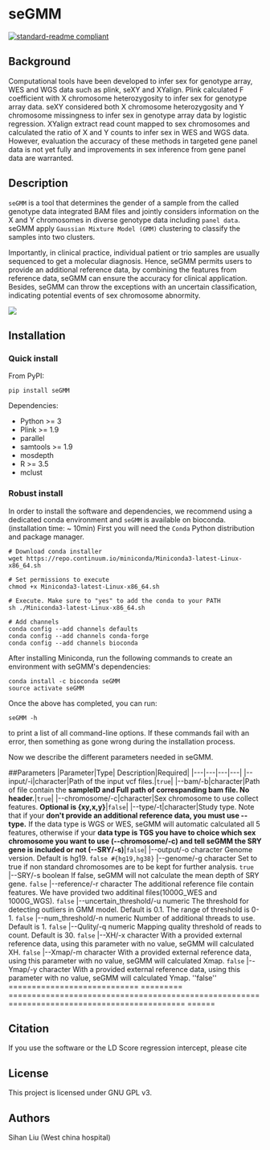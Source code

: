 # seGMM
[![standard-readme compliant](https://img.shields.io/badge/readme%20style-standard-brightgreen.svg?style=flat-square)](https://github.com/RichardLitt/standard-readme)

## Background
Computational tools have been developed to infer sex for genotype array, WES and WGS data such as plink, seXY and XYalign. Plink calculated F coefficient with X chromosome heterozygosity to infer sex for genotype array data. seXY considered both X chromosome heterozygosity and Y chromosome missingness to infer sex in genotype array data by logistic regression. XYalign extract read count mapped to sex chromosomes and calculated the ratio of X and Y counts to infer sex in WES and WGS data. However, evaluation the accuracy of these methods in targeted gene panel data is not yet fully and improvements in sex inference from gene panel data are warranted.

## Description
`seGMM` is a tool that determines the gender of a sample from the called genotype data integrated BAM files and jointly considers information on the X and Y chromosomes in diverse genotype data including `panel data`. seGMM apply `Gaussian Mixture Model (GMM)` clustering to classify the samples into two clusters.<br>

Importantly, in clinical practice, individual patient or trio samples are usually sequenced to get a molecular diagnosis. Hence, seGMM permits users to provide an additional reference data, by combining the features from reference data, seGMM can ensure the accuracy for clinical application. Besides, seGMM can throw the exceptions with an uncertain classification, indicating potential events of sex chromosome abnormity.

![](https://github.com/liusihan/seGMM/blob/main/Workflow.GIF)  

## Installation
### Quick install
From PyPI:

```
pip install seGMM
```

Dependencies:
- Python >= 3
- Plink >= 1.9
- parallel
- samtools >= 1.9
- mosdepth
- R >= 3.5
- mclust
  
### Robust install
In order to install the software and dependencies, we recommend using a dedicated conda environment and `seGMM` is available on bioconda. (installation time: ~ 10min)
First you will need the `Conda` Python distribution and package manager. 

```
# Download conda installer
wget https://repo.continuum.io/miniconda/Miniconda3-latest-Linux-x86_64.sh

# Set permissions to execute
chmod +x Miniconda3-latest-Linux-x86_64.sh 	

# Execute. Make sure to "yes" to add the conda to your PATH
sh ./Miniconda3-latest-Linux-x86_64.sh 		

# Add channels
conda config --add channels defaults
conda config --add channels conda-forge
conda config --add channels bioconda
```

After installing Miniconda, run the following commands to create an environment with seGMM's dependencies:

```
conda install -c bioconda seGMM
source activate seGMM
```

Once the above has completed, you can run:
```
seGMM -h
```
to print a list of all command-line options. If these commands fail with an error, then something as gone wrong during the installation process.

Now we describe the different parameters needed in seGMM.

##Parameters
|Parameter|Type| Description|Required|
|---|---|---|---|
|--input/-i|character|Path of the input vcf files.|``true``|
|--bam/-b|character|Path of file contain the **sampleID and Full path of correspanding bam file. No header.**|``true``|
|--chromosome/-c|character|Sex chromosome to use collect features. **Optional is {xy,x,y}**|``false``|
|--type/-t|character|Study type. Note that if your **don't provide an additional reference data, you must use --type.** If the data type is WGS or WES, seGMM will automatic calculated all 5 features, otherwise if your **data type is TGS you have to choice which sex chromosome you want to use (--chromosome/-c) and tell seGMM the SRY gene is included or not (--SRY/-s)**|``false``|
|--output/-o                   character  Genome version. Default is hg19.                                                              ``false #{hg19,hg38}``
|--genome/-g                   character  Set to true if non standard chromosomes are to be kept for further analysis.                  ``true``                        
|--SRY/-s                      boolean    If false, seGMM will not calculate the mean depth of SRY gene.                                ``false``
|--reference/-r                character  The additional reference file contain features. We have provided two additinal files(1000G_WES and 1000G_WGS).      ``false``
|--uncertain_threshold/-u      numeric    The threshold for detecting outliers in GMM model. Default is 0.1. The range of threshold is 0-1.   ``false``
|--num_threshold/-n            numeric    Number of additional threads to use. Default is 1.                                           ``false``
|--Qulity/-q                   numeric    Mapping quality threshold of reads to count. Default is 30.                                  ``false``
|--XH/-x                       character  With a provided external reference data, using this parameter with no value, seGMM will calculated XH.                    ``false``
|--Xmap/-m                     character  With a provided external reference data, using this parameter with no value, seGMM will calculated Xmap.                                                              ``false``
|--Ymap/-y                     character  With a provided external reference data, using this parameter with no value, seGMM will calculated Ymap.                  ''false''
============================  =========  ============================================================================================  ======

## Citation
If you use the software or the LD Score regression intercept, please cite

## License
This project is licensed under GNU GPL v3.

## Authors
Sihan Liu (West china hospital)


